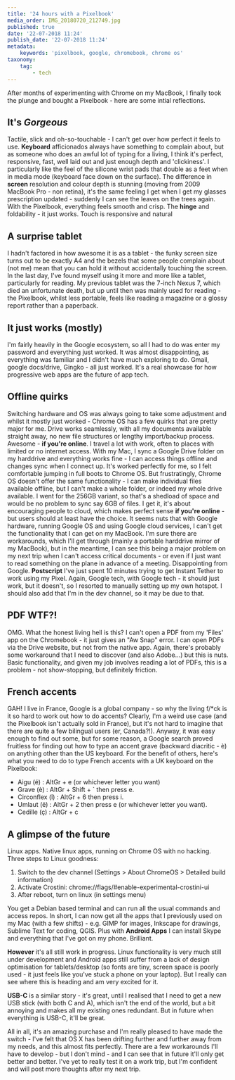 ```yaml
---
title: '24 hours with a Pixelbook'
media_order: IMG_20180720_212749.jpg
published: true
date: '22-07-2018 11:24'
publish_date: '22-07-2018 11:24'
metadata:
    keywords: 'pixelbook, google, chromebook, chrome os'
taxonomy:
    tag:
        - tech
---
```


After months of experimenting with Chrome on my MacBook, I finally took the plunge and bought a Pixelbook - here are some intial reflections.

## It's _Gorgeous_
Tactile, slick and oh-so-touchable - I can't get over how perfect it feels to use. **Keyboard** afficionados always have something to complain about, but as someone who does an awful lot of typing for a living, I think it's perfect, responsive, fast, well laid out and just enough depth and 'clickiness'. I particularly like the feel of the silicone wrist pads that double as a feet when in media mode (keyboard face down on the surface).
The difference in **screen** resolution and colour depth is stunning (moving from 2009 MacBook Pro - non retina), it's the same feeling I get when I get my glasses prescription updated - suddenly I can see the leaves on the trees again. With the Pixelbook, everything feels smooth and crisp.
The **hinge** and foldability - it just works. Touch is responsive and natural

## A surprise tablet
I hadn't factored in how awesome it is as a tablet - the funky screen size turns out to be exactly A4 and the bezels that some people complain about (not me) mean that you can hold it without accidentally touching the screen. In the last day, I've found myself using it more and more like a tablet, particularly for reading. My previous tablet was the 7-inch Nexus 7, which died an unfortunate death, but up until then was mainly used for reading - the Pixelbook, whilst less portable, feels like reading a magazine or a glossy report rather than a paperback.

## It just works (mostly)
I'm fairly heavily in the Google ecosystem, so all I had to do was enter my password and everything just worked. It was almost disappointing, as everything was familiar and I didn't have much exploring to do. Gmail, google docs/drive, Gingko - all just worked. It's a real showcase for how progressive web apps are the future of app tech.

## Offline quirks
Switching hardware and OS was always going to take some adjustment and whilst it mostly just worked - Chrome OS has a few quirks that are pretty major for me. Drive works seamlessly, with all my documents available straight away, no new file structures or lengthy import/backup process. Awesome - **if you're online**. I travel a lot with work, often to places with limited or no internet access. With my Mac, I sync a Google Drive folder on my harddrive and everything works fine - I can access things offline and changes sync when I connect up. It's worked perfectly for me, so I felt comfortable jumping in full boots to Chrome OS. But frustratingly, Chrome OS doesn't offer the same functionality - I can make individual files available offline, but I can't make a whole folder, or indeed my whole drive available. I went for the 256GB variant, so that's a shedload of space and would be no problem to sync say 6GB of files. I get it, it's about encouraging people to cloud, which makes perfect sense **if you're online** - but users should at least have the choice. It seems nuts that with Google hardware, running Google OS and using Google cloud services, I can't get the functionality that I can get on my MacBook. I'm sure there are workarounds, which I'll get through (mainly a portable harddrive mirror of my MacBook), but in the meantime, I can see this being a major problem on my next trip when I can't access critical documents - or even if I just want to read something on the plane in advance of a meeting. Disappointing from Google.
**Postscript** I've just spent 10 minutes trying to get Instant Tether to work using my Pixel. Again, Google tech, with Google tech - it should just work, but it doesn't, so I resorted to manually setting up my own hotspot. I should also add that I'm in the dev channel, so it may be due to that.

## PDF WTF?!
OMG. What the honest living hell is this? I can't open a PDF from my 'Files' app on the Chromebook - it just gives an "Aw Snap" error. I can open PDFs via the Drive website, but not from the native app. Again, there's probably some workaround that I need to discover (and also Adobe...) but this is nuts. Basic functionality, and given my job involves reading a lot of PDFs, this is a problem - not show-stopping, but definitely friction.

## French accents
GAH! I live in France, Google is a global company - so why the living f/*ck is it so hard to work out how to do accents? Clearly, I'm a weird use case (and the Pixelbook isn't actually sold in France), but it's not hard to imagine that there are quite a few bilingual users (er, Canada?!). Anyway, it was easy enough to find out some, but for some reason, a Google search proved fruitless for finding out how to type an accent grave (backward diacritic - è) on anything other than the US keyboard. For the benefit of others, here's what you need to do to type French accents with a UK keyboard on the Pixelbook:
- Aigu (é) : AltGr + e (or whichever letter you want)
- Grave (è) : AltGr + Shift + \` then press e.
- Circonflex (î) : AltGr + 6 then press i.
- Umlaut (ë) : AltGr + 2 then press e (or whichever letter you want).
- Cedille (ç) : AltGr + c

## A glimpse of the future
Linux apps. Native linux apps, running on Chrome OS with no hacking. Three steps to Linux goodness: 
1. Switch to the dev channel (Settings > About ChromeOS > Detailed build information)
2. Activate Crostini:  chrome://flags/#enable-experimental-crostini-ui
3. After reboot, turn on linux (in settings menu)

You get a Debian based terminal and can run all the usual commands and access repos. In short, I can now get all the apps that I previously used on my Mac (with a few shifts) - e.g. GIMP for images, Inkscape for drawings, Sublime Text for coding, QGIS.
Plus with **Android Apps** I can install Skype and everything that I've got on my phone. Brilliant.

**However** it's all still work in progress. Linux functionality is very much still under development and Android apps still suffer from a lack of design optimisation for tablets/desktop (so fonts are tiny, screen space is poorly used - it just feels like you've stuck a phone on your laptop). But I really can see where this is heading and am very excited for it.

**USB-C** is a similar story - it's great, until I realised that I need to get a new USB stick (with both C and A), which isn't the end of the world, but a bit annoying and makes all my existing ones redundant. But in future when everything is USB-C, it'll be great.

All in all, it's an amazing purchase and I'm really pleased to have made the switch - I've felt that OS X has been drifting further and further away from my needs, and this almost fits perfectly. There are a few workarounds I'll have to develop - but I don't mind - and I can see that in future it'll only get better and better. I've yet to really test it on a work trip, but I'm confident and will post more thoughts after my next trip.